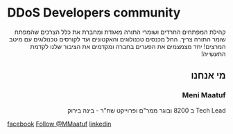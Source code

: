 
# DDoS Developers community
<p dir="rtl">
קהילת המפתחים החרדים ושומרי התורה מאגדת ומחברת את כלל הצרכים שהמפתח שומר התורה צריך. 
החל מכנסים טכנולוגים והאקטונים ועד לקורסים טכנולוגים עם מיטב המרצים!
יחד מצמצמים את הפערים בחברה ומקדמים את הציבור שלנו לקדמת התעשייה!
</p>

<h2 dir="rtl"> מי אנחנו </h2>
<h3 dir="rtl" style="pedding:0;">  Meni Maatuf </h3>
<div dir="rtl">
Tech Lead ב 8200 ובוגר ממר"ם ופרוייקט שח"ר - בינה בירוק 
</div>

[facebook](https://www.facebook.com/images/fb_icon_325x325.png)
[Follow @MMaatuf](https://twitter.com/MMaatuf?ref_src=twsrc%5Etfw)
[linkedin](%5B23:57,%2012/2/2019%5D%20Meni%20Maatuf:%20%E2%80%8F%D7%A7%D7%A8%D7%90%20%D7%90%D7%AA%20%D7%94%D7%A6%D7%99%D7%95%D7%A6%D7%99%D7%9D%20%D7%A9%D7%9C%20meni%20maatuf%20%E2%80%8F%28%E2%80%8E@MMaatuf%29:%20%E2%80%8Fhttps://twitter.com/MMaatuf?s=09%20%5B00:02,%2013/2/2019%5D%20Meni%20Maatuf:%20https://www.linkedin.com/in/menachem-maatuf-264299114)
